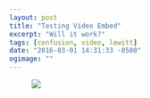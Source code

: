 ```yaml
---
layout: post
title: "Testing Video Embed"
excerpt: "Will it work?"
tags: [confusion, video, lewitt]
date: "2016-03-01 14:31:33 -0500"
ogimage: ""
---
```


<figure class="image-s">
  <a href="/images/videos/after-lewitt-desktop.m4v" title="">
    <img src="/images/videos/after-lewitt-poster.jpg">
  </a>

</figure>

<video id="video" class="video-js vjs-default-skin vjs-big-play-centered"
      controls preload="auto"
      width="100%" height="100%"
      poster="/images/videos/after-lewitt-poster.jpg">

     <source src="/images/videos/after-lewitt-desktop.m4v" type='video/mp4' />

</video>
